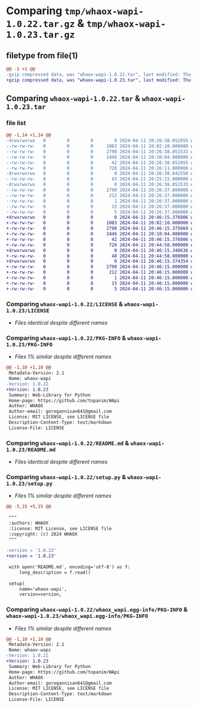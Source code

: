 # Comparing `tmp/whaox-wapi-1.0.22.tar.gz` & `tmp/whaox-wapi-1.0.23.tar.gz`

## filetype from file(1)

```diff
@@ -1 +1 @@
-gzip compressed data, was "whaox-wapi-1.0.22.tar", last modified: Thu Apr 11 20:26:38 2024, max compression
+gzip compressed data, was "whaox-wapi-1.0.23.tar", last modified: Thu Apr 11 20:46:15 2024, max compression
```

## Comparing `whaox-wapi-1.0.22.tar` & `whaox-wapi-1.0.23.tar`

### file list

```diff
@@ -1,14 +1,14 @@
-drwxrwxrwx   0        0        0        0 2024-04-11 20:26:38.052855 whaox-wapi-1.0.22/
--rw-rw-rw-   0        0        0     1083 2024-04-11 20:02:10.000000 whaox-wapi-1.0.22/LICENSE
--rw-rw-rw-   0        0        0     2790 2024-04-11 20:26:38.051533 whaox-wapi-1.0.22/PKG-INFO
--rw-rw-rw-   0        0        0     2446 2024-04-11 20:10:04.000000 whaox-wapi-1.0.22/README.md
--rw-rw-rw-   0        0        0       42 2024-04-11 20:26:38.052855 whaox-wapi-1.0.22/setup.cfg
--rw-rw-rw-   0        0        0      728 2024-04-11 20:26:11.000000 whaox-wapi-1.0.22/setup.py
-drwxrwxrwx   0        0        0        0 2024-04-11 20:26:38.042550 whaox-wapi-1.0.22/wapi/
--rw-rw-rw-   0        0        0       43 2024-04-11 20:25:15.000000 whaox-wapi-1.0.22/wapi/__init__.py
-drwxrwxrwx   0        0        0        0 2024-04-11 20:26:38.051533 whaox-wapi-1.0.22/whaox_wapi.egg-info/
--rw-rw-rw-   0        0        0     2790 2024-04-11 20:26:37.000000 whaox-wapi-1.0.22/whaox_wapi.egg-info/PKG-INFO
--rw-rw-rw-   0        0        0      212 2024-04-11 20:26:37.000000 whaox-wapi-1.0.22/whaox_wapi.egg-info/SOURCES.txt
--rw-rw-rw-   0        0        0        1 2024-04-11 20:26:37.000000 whaox-wapi-1.0.22/whaox_wapi.egg-info/dependency_links.txt
--rw-rw-rw-   0        0        0       15 2024-04-11 20:26:37.000000 whaox-wapi-1.0.22/whaox_wapi.egg-info/requires.txt
--rw-rw-rw-   0        0        0        5 2024-04-11 20:26:37.000000 whaox-wapi-1.0.22/whaox_wapi.egg-info/top_level.txt
+drwxrwxrwx   0        0        0        0 2024-04-11 20:46:15.376806 whaox-wapi-1.0.23/
+-rw-rw-rw-   0        0        0     1083 2024-04-11 20:02:10.000000 whaox-wapi-1.0.23/LICENSE
+-rw-rw-rw-   0        0        0     2790 2024-04-11 20:46:15.375669 whaox-wapi-1.0.23/PKG-INFO
+-rw-rw-rw-   0        0        0     2446 2024-04-11 20:10:04.000000 whaox-wapi-1.0.23/README.md
+-rw-rw-rw-   0        0        0       42 2024-04-11 20:46:15.376806 whaox-wapi-1.0.23/setup.cfg
+-rw-rw-rw-   0        0        0      728 2024-04-11 20:44:58.000000 whaox-wapi-1.0.23/setup.py
+drwxrwxrwx   0        0        0        0 2024-04-11 20:46:15.348636 whaox-wapi-1.0.23/wapi/
+-rw-rw-rw-   0        0        0       48 2024-04-11 20:44:58.000000 whaox-wapi-1.0.23/wapi/__init__.py
+drwxrwxrwx   0        0        0        0 2024-04-11 20:46:15.374354 whaox-wapi-1.0.23/whaox_wapi.egg-info/
+-rw-rw-rw-   0        0        0     2790 2024-04-11 20:46:15.000000 whaox-wapi-1.0.23/whaox_wapi.egg-info/PKG-INFO
+-rw-rw-rw-   0        0        0      212 2024-04-11 20:46:15.000000 whaox-wapi-1.0.23/whaox_wapi.egg-info/SOURCES.txt
+-rw-rw-rw-   0        0        0        1 2024-04-11 20:46:15.000000 whaox-wapi-1.0.23/whaox_wapi.egg-info/dependency_links.txt
+-rw-rw-rw-   0        0        0       15 2024-04-11 20:46:15.000000 whaox-wapi-1.0.23/whaox_wapi.egg-info/requires.txt
+-rw-rw-rw-   0        0        0        5 2024-04-11 20:46:15.000000 whaox-wapi-1.0.23/whaox_wapi.egg-info/top_level.txt
```

### Comparing `whaox-wapi-1.0.22/LICENSE` & `whaox-wapi-1.0.23/LICENSE`

 * *Files identical despite different names*

### Comparing `whaox-wapi-1.0.22/PKG-INFO` & `whaox-wapi-1.0.23/PKG-INFO`

 * *Files 1% similar despite different names*

```diff
@@ -1,10 +1,10 @@
 Metadata-Version: 2.1
 Name: whaox-wapi
-Version: 1.0.22
+Version: 1.0.23
 Summary: Web-Library for Python
 Home-page: https://github.com/topanim/WApi
 Author: WHAOX
 Author-email: gorogannisan641@gmail.com
 License: MIT LICENSE, see LICENSE file
 Description-Content-Type: text/markdown
 License-File: LICENSE
```

### Comparing `whaox-wapi-1.0.22/README.md` & `whaox-wapi-1.0.23/README.md`

 * *Files identical despite different names*

### Comparing `whaox-wapi-1.0.22/setup.py` & `whaox-wapi-1.0.23/setup.py`

 * *Files 1% similar despite different names*

```diff
@@ -5,15 +5,15 @@
 
 """
 :authors: WHAOX
 :license: MIT License, see LICENSE file
 :copyright: (c) 2024 WHAOX
 """
 
-version = '1.0.22'
+version = '1.0.23'
 
 with open('README.md', encoding='utf-8') as f:
     long_description = f.read()
 
 setup(
     name='whaox-wapi',
     version=version,
```

### Comparing `whaox-wapi-1.0.22/whaox_wapi.egg-info/PKG-INFO` & `whaox-wapi-1.0.23/whaox_wapi.egg-info/PKG-INFO`

 * *Files 1% similar despite different names*

```diff
@@ -1,10 +1,10 @@
 Metadata-Version: 2.1
 Name: whaox-wapi
-Version: 1.0.22
+Version: 1.0.23
 Summary: Web-Library for Python
 Home-page: https://github.com/topanim/WApi
 Author: WHAOX
 Author-email: gorogannisan641@gmail.com
 License: MIT LICENSE, see LICENSE file
 Description-Content-Type: text/markdown
 License-File: LICENSE
```

